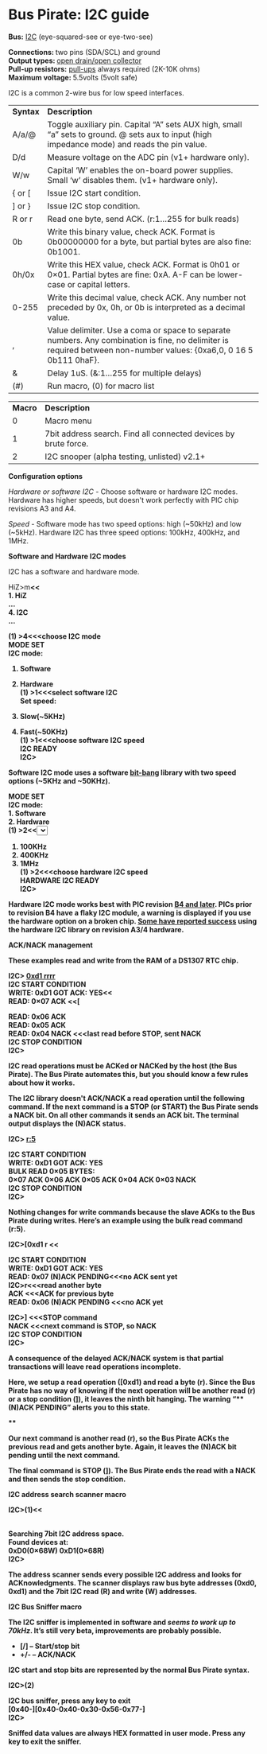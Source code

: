 <h1>Bus Pirate: I2C guide</h1>

<p><strong>Bus:</strong> <a href='http://en.wikipedia.org/wiki/I2c'>I2C</a> (eye-squared-see or eye-two-see)<br />

<strong>Connections: </strong>two pins (SDA/SCL) and ground<br />
<strong>Output types: </strong><a href='http://hackaday.com/2009/07/01/mixed-voltage-interfacing-with-the-bus-pirate/'>open drain/open collector</a><br />
<strong>Pull-up resistors:</strong> <a href='http://dangerousprototypes.com/2009/07/27/bus-pirate-practical-guide-to-pull-up-resistors/'>pull-ups</a> always required (2K-10K ohms)<br />
<strong>Maximum voltage: </strong>5.5volts (5volt safe)</p>

<p>I2C is a common 2-wire bus for low speed interfaces.</p>
<table border='0'>
<tbody>
<tr>
<td><strong>Syntax</strong></td>
<td><strong>Description</strong></td>
</tr>
<tr>
<td>A/a/@</td>
<td>Toggle auxiliary pin. Capital “A” sets AUX high, small “a” sets to ground. @ sets aux to input (high impedance mode) and reads the pin value.</td>
</tr>
<tr>

<td>D/d</td>
<td>Measure voltage on the ADC pin (v1+ hardware only).</td>
</tr>
<tr>
<td>W/w</td>
<td>Capital ‘W’ enables the on-board power supplies. Small ‘w’ disables them. (v1+ hardware only).</td>
</tr>
<tr>
<td>{ or [</td>
<td>Issue I2C start condition.</td>
</tr>

<tr>
<td>] or }</td>
<td>Issue I2C stop condition.</td>
</tr>
<tr>
<td>R or r</td>
<td>Read one byte, send ACK. (r:1…255 for bulk reads)</td>
</tr>
<tr>
<td>0b</td>
<td>Write this binary value, check ACK. Format is 0b00000000 for a byte, but partial bytes are also fine: 0b1001.</td>

</tr>
<tr>
<td>0h/0x</td>
<td>Write this HEX value, check ACK. Format is 0h01 or 0×01. Partial bytes are fine: 0xA. A-F can be lower-case or capital letters.</td>
</tr>
<tr>
<td>0-255</td>
<td>Write this decimal value, check ACK. Any number not preceded by 0x, 0h, or 0b is interpreted as a decimal value.</td>
</tr>
<tr>
<td>,</td>
<td>Value delimiter. Use a coma or space to separate numbers. Any combination is fine, no delimiter is required between non-number values: {0xa6,0, 0 16 5 0b111 0haF}.</td>

</tr>
<tr>
<td>&</td>
<td>Delay 1uS. (&:1…255 for multiple delays)</td>
</tr>
<tr>
<td>(#)</td>
<td>Run macro, (0) for macro list</td>
</tr>
</tbody>
</table>
<table border='0'>
<tbody>

<tr>
<td><strong>Macro</strong></td>
<td><strong>Description</strong></td>
</tr>
<tr>
<td>0</td>
<td>Macro menu</td>
</tr>
<tr>
<td>1</td>
<td>7bit address search. Find all connected devices by brute force.</td>

</tr>
<tr>
<td>2</td>
<td>I2C snooper (alpha testing, unlisted) v2.1+</td>
</tr>
</tbody>
</table>
<p><strong>Configuration options</strong></p>
<p><em>Hardware or software I2C </em>- Choose software or hardware I2C modes. Hardware has higher speeds, but doesn't work perfectly with PIC chip revisions A3 and A4.</p>
<p><em>Speed </em>- Software mode has two speed options: high (~50kHz) and low (~5kHz). Hardware I2C has three speed options: 100kHz, 400kHz, and 1MHz.</p>

<p><strong>Software and Hardware I2C modes</strong></p>
<p>I2C has a software and hardware mode.<strong><br />
</strong></p>
<p>HiZ>m<strong><<<open the mode menu</strong><br />
1. HiZ<br />
…<br />
4. I2C<br />
…<br />

(1) >4<strong><<<choose I2C mode</strong><br />
MODE SET<br />
I2C mode:<br />
1. Software<br />
2. Hardware<br />
(1) >1<strong><<<select software  I2C</strong><br />
Set speed:<br />

1. Slow(~5KHz)<br />
2. Fast(~50KHz)<br />
(1) >1<strong><<<choose software I2C speed</strong><br />
I2C READY<br />
I2C></p>
<p>Software I2C mode uses a software <a href='http://en.wikipedia.org/wiki/Bit-banging'>bit-bang</a> library with two speed options (~5KHz and ~50KHz).</p>

<p>MODE SET<br />
I2C mode:<br />
1. Software<br />
2. Hardware<br />
(1) >2<strong><<<select hardware I2C</strong><br />
WARNING: Hardware I2C is broken on this PIC! (REV A3)<strong><<<warning</strong><br />
Set speed:<br />

1. 100KHz<br />
2. 400KHz<br />
3. 1MHz<br />
(1) >2<strong><<<choose hardware I2C speed</strong><br />
HARDWARE I2C READY<br />
I2C></p>
<p>Hardware I2C mode works best with PIC revision <a href='http://dangerousprototypes.com/2009/08/07/find-your-bus-pirates-pic-revision/'>B4 and later</a>. PICs prior to revision B4 have a flaky I2C module, a warning is displayed if you use the hardware option on a broken chip. <a href='http://whereisian.com/forum/index.php?topic=59.msg301#msg301'>Some have reported success</a> using the hardware I2C library on revision A3/4 hardware.</p>

<p><strong>ACK/NACK management</strong></p>
<p>These examples read and write from the RAM of a DS1307 RTC chip.</p>
<p>I2C> <a href='.md'>0xd1 rrrr</a><br />
I2C START CONDITION<br />
WRITE: 0xD1 GOT ACK: YES<strong><<<read address</strong><br />
READ: 0×07 ACK <strong><<<sent ACK</strong>[<br />

READ: 0x06 ACK<br />
READ: 0x05 ACK<br />
READ: 0x04 NACK <strong><<<last read before STOP,  sent NACK</strong><br />
I2C STOP CONDITION<br />
I2C></p>
<p>I2C read operations must be ACKed or NACKed by the host (the Bus Pirate). The Bus Pirate automates this, but you should know a few rules about how it works.</p>
<p>The I2C library doesn't ACK/NACK a read operation until the following command. If the next command is a STOP (or START) the Bus Pirate sends a NACK bit. On all other commands it sends an ACK bit. The terminal output displays the (N)ACK status.</p>
<p>I2C> <a href='0xd1.md'>r:5</a><br />

I2C START CONDITION<br />
WRITE: 0xD1 GOT ACK: YES<br />
BULK READ 0×05 BYTES:<br />
0×07 ACK 0×06 ACK 0×05 ACK 0×04 ACK 0×03 NACK<br />
I2C STOP CONDITION<br />
I2C></p>
<p>Nothing changes for write commands because the slave ACKs to the Bus Pirate during writes. Here’s an example using the bulk read command (r:5).</p>
<p>I2C>[0xd1 r <strong><<<setup and read one byte</strong><br />

I2C START CONDITION<br />
WRITE: 0xD1 GOT ACK: YES<br />
READ: 0x07 <b>(N)ACK PENDING</b><strong><<<no ACK sent yet</strong><br />
I2C>r<strong><<<read another byte</strong><br />
ACK <strong><<<ACK for previous byte</strong><br />
READ: 0x06 <b>(N)ACK PENDING</b><strong> <<<no ACK yet</strong><br />

I2C>] <strong><<<STOP command</strong><br />
NACK <strong><<<next command is STOP, so NACK<br />
</strong> I2C STOP CONDITION<br />
I2C></p>
<p>A consequence of the delayed ACK/NACK system is that partial transactions will leave read operations incomplete.</p>
<p>Here, we setup a read operation ([0xd1) and read a byte (r). Since the Bus Pirate has no way of knowing if the next operation will be another read (r) or a stop condition (]), it leaves the ninth bit hanging. The warning “**(N)ACK PENDING” alerts you to this state.</p>**<p>Our next command is another read (r), so the Bus Pirate ACKs the previous read and gets another byte. Again, it leaves the (N)ACK bit pending until the next command.</p>

<p>The final command is STOP (]). The Bus Pirate ends the read with a NACK and then sends the stop condition.</p>
<p><strong>I2C address search scanner macro<br />
</strong></p>
<p>I2C>(1)<strong><<<search for I2C addresses</strong><br />
Searching 7bit I2C address space.<br />
Found devices at:<br />
0xD0(0×68W) 0xD1(0×68R)<br />
I2C></p>

<p>The address scanner sends every possible I2C address and looks for ACKnowledgments. The scanner displays raw bus byte addresses (0xd0, 0xd1) and the 7bit I2C read (R) and write (W) addresses.</p>
<p><strong>I2C Bus Sniffer macro</strong></p>
<p>The I2C sniffer is implemented in software and <em><strong>seems to work up to 70kHz</strong></em>. It’s still very beta, improvements are probably possible.</p>
<ul>
<li>[/]  – Start/stop bit</li>
<li>+/-  – ACK/NACK</li>
</ul>
<p>I2C start and stop bits are represented by the normal Bus Pirate syntax.</p>
<p>I2C>(2)<br />

I2C bus sniffer, press any key to exit<br />
[0x40-][0x40-0x40-0x30-0x56-0x77-]<br />
I2C></p>
<p>Sniffed data values are always HEX formatted in user mode. Press any key to exit the sniffer.</p>